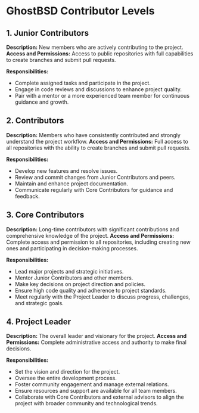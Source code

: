 GhostBSD Contributor Levels
===========================

## 1. Junior Contributors
**Description:** New members who are actively contributing to the project.
**Access and Permissions:** Access to public repositories with full capabilities to create branches and submit pull requests.

**Responsibilities:**
* Complete assigned tasks and participate in the project.
* Engage in code reviews and discussions to enhance project quality.
* Pair with a mentor or a more experienced team member for continuous guidance and growth.

## 2. Contributors
**Description:** Members who have consistently contributed and strongly understand the project workflow.
**Access and Permissions:** Full access to all repositories with the ability to create branches and submit pull requests.

**Responsibilities:**
* Develop new features and resolve issues.
* Review and commit changes from Junior Contributors and peers.
* Maintain and enhance project documentation.
* Communicate regularly with Core Contributors for guidance and feedback.

## 3. Core Contributors

**Description:** Long-time contributors with significant contributions and comprehensive knowledge of the project.
**Access and Permissions:** Complete access and permission to all repositories, including creating new ones and participating in decision-making processes.

**Responsibilities:**
* Lead major projects and strategic initiatives.
* Mentor Junior Contributors and other members.
* Make key decisions on project direction and policies.
* Ensure high code quality and adherence to project standards.
* Meet regularly with the Project Leader to discuss progress, challenges, and strategic goals.

## 4. Project Leader
**Description:** The overall leader and visionary for the project.
**Access and Permissions:** Complete administrative access and authority to make final decisions.

**Responsibilities:**
* Set the vision and direction for the project.
* Oversee the entire development process.
* Foster community engagement and manage external relations.
* Ensure resources and support are available for all team members.
* Collaborate with Core Contributors and external advisors to align the project with broader community and technological trends.